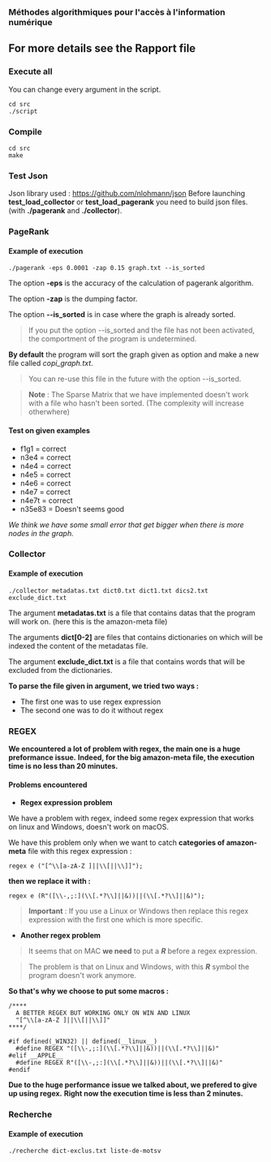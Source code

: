 ### Méthodes algorithmiques pour l'accès à l'information numérique

## **For more details see the Rapport file**

### Execute all
You can change every argument in the script.
```
cd src
./script
```

### __Compile__

```
cd src
make
```

### Test Json

Json library used : https://github.com/nlohmann/json
Before launching **test_load_collector** or **test_load_pagerank** you need to build json files.
(with **./pagerank** and **./collector**).

### __PageRank__

#### Example of execution
```
./pagerank -eps 0.0001 -zap 0.15 graph.txt --is_sorted
```

The option **-eps** is the accuracy of the calculation of pagerank algorithm.

The option **-zap** is the dumping factor.

The option **--is_sorted** is in case where the graph is already sorted.

>If you put the option --is_sorted and the file has not been activated, the comportment of the program is undetermined.

**By default** the program will sort the graph given as option and make a new file called *copi_graph.txt*.

>You can re-use this file in the future with the option --is_sorted.

<hz/>

>**Note** : The Sparse Matrix that we have implemented doesn't work with a file who hasn't been sorted. (The complexity will increase otherwhere)

#### **Test on given examples**
* f1g1 = correct
* n3e4 = correct
* n4e4 = correct
* n4e5 = correct
* n4e6 = correct
* n4e7 = correct
* n4e7t = correct
* n35e83 = Doesn't seems good

*We think we have some small error that get bigger when there is more nodes in the graph.*

### __Collector__

#### Example of execution
```
./collector metadatas.txt dict0.txt dict1.txt dics2.txt exclude_dict.txt
```

The argument **metadatas.txt** is a file that contains datas that the program will work on. (here this is the amazon-meta file)

The arguments **dict[0-2]** are files that contains dictionaries on which will be indexed the content of the metadatas file.

The argument **exclude_dict.txt** is a file that contains words that will be excluded from the dictionaries.

**To parse the file given in argument, we tried two ways :**
  * The first one was to use regex expression
  * The second one was to do it without regex

### REGEX

**We encountered a lot of problem with regex, the main one is a huge preformance issue.**
**Indeed, for the big amazon-meta file, the execution time is no less than 20 minutes.**

#### Problems encountered

* **Regex expression problem**

We have a problem with regex, indeed some regex expression that works on linux and Windows, doesn't work on macOS.

We have this problem only when we want to catch  **__categories__ of amazon-meta** file with this regex expression :
```
regex e ("[^\\[a-zA-Z ]||\\[||\\]]");
```
**then we replace it with :**
```
regex e (R"([\\-,;:](\\[.*?\\]||&))||(\\[.*?\\]||&)");
```

>**Important** : If you use a Linux or Windows then replace this regex expression with the first one which is more specific.

* **Another regex problem**

>It seems that on MAC **we need** to put a ***R*** before a regex expression.

>The problem is that on Linux and Windows, with this ***R*** symbol the program doesn't work anymore.

**So that's why we choose to put some macros :**

```
/****
  A BETTER REGEX BUT WORKING ONLY ON WIN AND LINUX
  "[^\\[a-zA-Z ]||\\[||\\]]"
****/

#if defined(_WIN32) || defined(__linux__)
  #define REGEX "([\\-,;:](\\[.*?\\]||&))||(\\[.*?\\]||&)"
#elif __APPLE__
  #define REGEX R"([\\-,;:](\\[.*?\\]||&))||(\\[.*?\\]||&)"
#endif
```

**Due to the huge performance issue we talked about, we prefered to give up using regex.**
**Right now the execution time is less than 2 minutes.**

### __Recherche__

#### Example of execution
```
./recherche dict-exclus.txt liste-de-motsv
```
